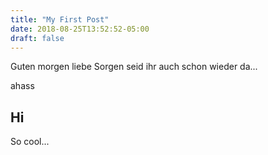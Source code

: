 ```yaml
---
title: "My First Post"
date: 2018-08-25T13:52:52-05:00
draft: false
---
```


Guten morgen liebe Sorgen seid ihr auch schon wieder da...

ahass

## Hi

So cool...
